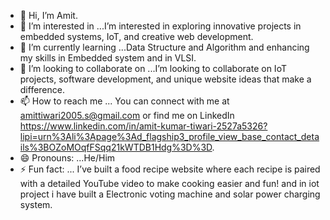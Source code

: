 - 👋 Hi, I’m Amit.
- 👀 I’m interested in ...I’m interested in exploring innovative projects in embedded systems, IoT, and creative web development.
- 🌱 I’m currently learning ...Data Structure and Algorithm and enhancing my skills in Embedded system and in VLSI.
- 💞️ I’m looking to collaborate on ...I’m looking to collaborate on IoT projects, software development, and unique website ideas that make a difference.
- 📫 How to reach me ... You can connect with me at amittiwari2005.s@gmail.com or find me on LinkedIn https://www.linkedin.com/in/amit-kumar-tiwari-2527a5326?lipi=urn%3Ali%3Apage%3Ad_flagship3_profile_view_base_contact_details%3BOZoMOqfFSqq21kWTDB1Hdg%3D%3D.
- 😄 Pronouns: ...He/Him
- ⚡ Fun fact: ... I’ve built a food recipe website where each recipe is paired with a detailed YouTube video to make cooking easier and fun! and in iot project i have built a Electronic voting machine and solar power charging system.

<!---
amittiwari05/amittiwari05 is a ✨ special ✨ repository because its `README.md` (this file) appears on your GitHub profile.
You can click the Preview link to take a look at your changes.
--->
